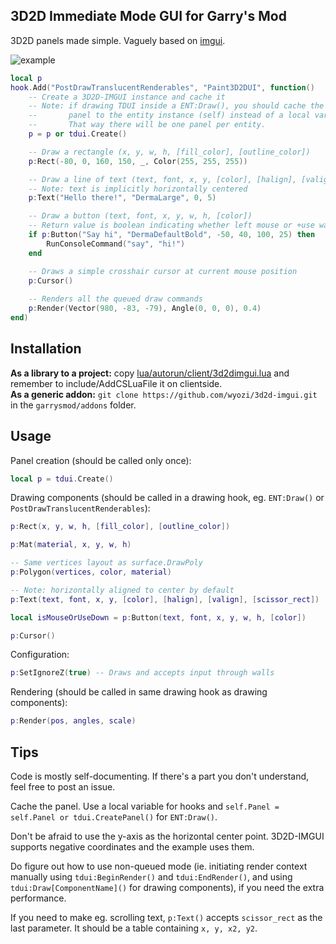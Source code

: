 ## 3D2D Immediate Mode GUI for Garry's Mod

3D2D panels made simple. Vaguely based on [imgui](https://github.com/ocornut/imgui).

![example](http://i.imgur.com/dhjqFZD.jpg)

```lua
local p
hook.Add("PostDrawTranslucentRenderables", "Paint3D2DUI", function()
	-- Create a 3D2D-IMGUI instance and cache it
	-- Note: if drawing TDUI inside a ENT:Draw(), you should cache the
	--       panel to the entity instance (self) instead of a local variable.
	--       That way there will be one panel per entity.
	p = p or tdui.Create()

	-- Draw a rectangle (x, y, w, h, [fill_color], [outline_color])
	p:Rect(-80, 0, 160, 150, _, Color(255, 255, 255))

	-- Draw a line of text (text, font, x, y, [color], [halign], [valign])
	-- Note: text is implicitly horizontally centered
	p:Text("Hello there!", "DermaLarge", 0, 5)

	-- Draw a button (text, font, x, y, w, h, [color])
	-- Return value is boolean indicating whether left mouse or +use was pressed during this frame
	if p:Button("Say hi", "DermaDefaultBold", -50, 40, 100, 25) then
		RunConsoleCommand("say", "hi!")
	end

	-- Draws a simple crosshair cursor at current mouse position
	p:Cursor()
	
	-- Renders all the queued draw commands
	p:Render(Vector(980, -83, -79), Angle(0, 0, 0), 0.4)
end)
```

## Installation
__As a library to a project:__ copy [lua/autorun/client/3d2dimgui.lua](../blob/master/lua/autorun/client/3d2dimgui.lua) and remember to include/AddCSLuaFile it on clientside.  
__As a generic addon:__ ```git clone https://github.com/wyozi/3d2d-imgui.git``` in the ```garrysmod/addons``` folder.

## Usage
Panel creation (should be called only once):
```lua
local p = tdui.Create()
```

Drawing components (should be called in a drawing hook, eg. ```ENT:Draw()``` or ```PostDrawTranslucentRenderables```):
```lua
p:Rect(x, y, w, h, [fill_color], [outline_color])

p:Mat(material, x, y, w, h)

-- Same vertices layout as surface.DrawPoly
p:Polygon(vertices, color, material)

-- Note: horizontally aligned to center by default
p:Text(text, font, x, y, [color], [halign], [valign], [scissor_rect])

local isMouseOrUseDown = p:Button(text, font, x, y, w, h, [color])

p:Cursor()
```

Configuration:
```lua
p:SetIgnoreZ(true) -- Draws and accepts input through walls
```

Rendering (should be called in same drawing hook as drawing components):
```lua
p:Render(pos, angles, scale)
```

## Tips
Code is mostly self-documenting. If there's a part you don't understand, feel free to post an issue.

Cache the panel. Use a local variable for hooks and ```self.Panel = self.Panel or tdui.CreatePanel()``` for ```ENT:Draw()```.

Don't be afraid to use the y-axis as the horizontal center point. 3D2D-IMGUI supports negative coordinates and the example uses them.

Do figure out how to use non-queued mode (ie. initiating render context manually using ```tdui:BeginRender()``` and ```tdui:EndRender()```, and using ```tdui:Draw[ComponentName]()``` for drawing components), if you need the extra performance.

If you need to make eg. scrolling text, ```p:Text()``` accepts ```scissor_rect``` as the last parameter. It should be a table containing ```x, y, x2, y2```. 
